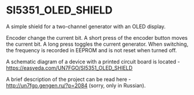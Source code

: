 # SI5351_OLED_SHIELD
A simple shield for a two-channel generator with an OLED display.

Encoder change the current bit.
A short press of the encoder button moves the current bit.
A long press toggles the current generator.
When switching, the frequency is recorded in EEPROM and is not reset when turned off.

A schematic diagram of a device with a printed circuit board is located - https://easyeda.com/UN7FGO/SI5351_OLED_SHIELD

A brief description of the project can be read here - http://un7fgo.gengen.ru/?p=2084 (sorry, only in Russian).
